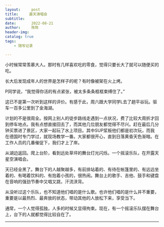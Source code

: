 ```yaml
---
layout:     post
title:     露天演唱会
subtitle:   
date:       2022-08-21
author:     陈陈
header-img:
catalog: true
tags:
    - 随写记录

---
```


小时候常常羡慕大人。那时有几样喜欢吃的零食，觉得只要长大了就可以随便买的吃。

长大后发现成年人的世界是怎样子的呢？有时像被架在火上烤。

P同学说，“我觉得你活的有点紧张，被太多条条框框束缚住了。”

这已不是第一次听到这样的评价。有感于此，周六跟大学同学L去了趟平谷玩。驱车一百多公里到了金海湖。

计划的不是很周全。按网上别人的徒步路线走遇到一点状况，费了比较大周折才回到停车地点。我有点想直接回去了，而其他几位朋友都觉得不尽兴。赶在最后几分钟买票进了景区，大家一起玩了水上项目。其中SUP浆板他们都是初次玩，而我在德国时专门学过，就现场教学一番。大家都很开心，直到日落黄昏天色渐暗。在工作人员的几番催促下，我们才上了岸。

从湖边返回。爬上台阶，看到远处草坪的舞台灯光闪烁。一个摇滚乐队，在开露天星空演唱会。

天已经全黑了。舞台下的人越聚越多，有前排站着的、有待在帐篷里的、有远远坐着的、有喝着饮料的、有抱着小孩的，很热闹。舞台上的歌手、吉他、鼓手和键盘在音响的强劲节奏中又唱又跳，汗流浃背。

从没听过这个乐队，也不知道他们唱的是什么歌。也许他们唱的是什么并不重要，重要是以最热烈、最奔放的状态，带动其他的人放松下来，享受当下。

通常，一个人觉得孤独，人多的时候又显得拘束。现在，有一个摇滚乐队摆在舞台上，台下的人就都觉得比较自在了。

------
